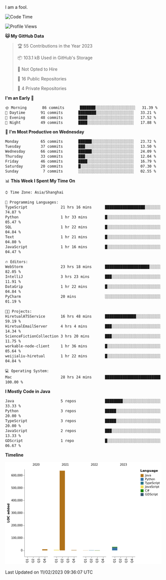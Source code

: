 I am a fool.

<!--START_SECTION:waka-->
![Code Time](http://img.shields.io/badge/Code%20Time-59%20hrs%2035%20mins-blue)

![Profile Views](http://img.shields.io/badge/Profile%20Views-165-blue)

**🐱 My GitHub Data** 

> 🏆 55 Contributions in the Year 2023
 > 
> 📦 103.1 kB Used in GitHub's Storage 
 > 
> 🚫 Not Opted to Hire
 > 
> 📜 16 Public Repositories 
 > 
> 🔑 4 Private Repositories  
 > 
**I'm an Early 🐤** 

```text
🌞 Morning       86 commits       ███████░░░░░░░░░░░░░░░░░░   31.39 % 
🌆 Daytime       91 commits       ████████░░░░░░░░░░░░░░░░░   33.21 % 
🌃 Evening       48 commits       ████░░░░░░░░░░░░░░░░░░░░░   17.52 % 
🌙 Night         49 commits       ████░░░░░░░░░░░░░░░░░░░░░   17.88 % 

```
📅 **I'm Most Productive on Wednesday** 

```text
Monday          65 commits       ██████░░░░░░░░░░░░░░░░░░░   23.72 % 
Tuesday         37 commits       ███░░░░░░░░░░░░░░░░░░░░░░   13.50 % 
Wednesday       66 commits       ██████░░░░░░░░░░░░░░░░░░░   24.09 % 
Thursday        33 commits       ███░░░░░░░░░░░░░░░░░░░░░░   12.04 % 
Friday          46 commits       ████░░░░░░░░░░░░░░░░░░░░░   16.79 % 
Saturday        20 commits       █░░░░░░░░░░░░░░░░░░░░░░░░   07.30 % 
Sunday           7 commits       ░░░░░░░░░░░░░░░░░░░░░░░░░   02.55 % 

```


📊 **This Week I Spent My Time On** 

```text
⌚︎ Time Zone: Asia/Shanghai

💬 Programming Languages: 
TypeScript               21 hrs 16 mins      ██████████████████░░░░░░░   74.87 % 
Python                   1 hr 33 mins        █░░░░░░░░░░░░░░░░░░░░░░░░   05.47 % 
SQL                      1 hr 22 mins        █░░░░░░░░░░░░░░░░░░░░░░░░   04.84 % 
Text                     1 hr 21 mins        █░░░░░░░░░░░░░░░░░░░░░░░░   04.80 % 
JavaScript               1 hr 16 mins        █░░░░░░░░░░░░░░░░░░░░░░░░   04.47 % 

🔥 Editors: 
WebStorm                 23 hrs 18 mins      ████████████████████░░░░░   82.05 % 
IntelliJ                 3 hrs 23 mins       ███░░░░░░░░░░░░░░░░░░░░░░   11.91 % 
DataGrip                 1 hr 22 mins        █░░░░░░░░░░░░░░░░░░░░░░░░   04.84 % 
PyCharm                  20 mins             ░░░░░░░░░░░░░░░░░░░░░░░░░   01.19 % 

🐱‍💻 Projects: 
HiretualATSService       16 hrs 48 mins      ██████████████░░░░░░░░░░░   59.19 % 
HiretualEmailServer      4 hrs 4 mins        ███░░░░░░░░░░░░░░░░░░░░░░   14.34 % 
ScienceFictionCollection 3 hrs 20 mins       ███░░░░░░░░░░░░░░░░░░░░░░   11.75 % 
workable-node-client     1 hr 36 mins        █░░░░░░░░░░░░░░░░░░░░░░░░   05.64 % 
weijialiu-hiretual       1 hr 22 mins        █░░░░░░░░░░░░░░░░░░░░░░░░   04.84 % 

💻 Operating System: 
Mac                      28 hrs 24 mins      █████████████████████████   100.00 % 

```

**I Mostly Code in Java** 

```text
Java                     5 repos             ████████░░░░░░░░░░░░░░░░░   33.33 % 
Python                   3 repos             █████░░░░░░░░░░░░░░░░░░░░   20.00 % 
TypeScript               3 repos             █████░░░░░░░░░░░░░░░░░░░░   20.00 % 
JavaScript               2 repos             ███░░░░░░░░░░░░░░░░░░░░░░   13.33 % 
GDScript                 1 repo              █░░░░░░░░░░░░░░░░░░░░░░░░   06.67 % 

```


**Timeline**

![Chart not found](https://raw.githubusercontent.com/VeejaLiu/VeejaLiu/master/charts/bar_graph.png) 


 Last Updated on 11/02/2023 09:36:07 UTC
<!--END_SECTION:waka-->

